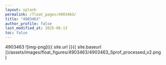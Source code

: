 ```yaml
---
layout: splash
permalink: /float_pages/4903463/
title: "4903463"
author_profile: false
last_modified_at: 2025-06-13
toc: false
---
```

 
4903463
![img-png]({{ site.url }}{{ site.baseurl }}/assets/images/float_figures/4903463/4903463_Sprof_processed_v2.png)